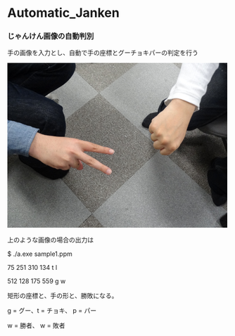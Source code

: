 # Automatic_Janken

### じゃんけん画像の自動判別

手の画像を入力とし、自動で手の座標とグーチョキパーの判定を行う

<img src="./sample1.png" width="500px">

上のような画像の場合の出力は

$ ./a.exe sample1.ppm

75 251 310 134 t l

512 128 175 559 g w

矩形の座標と、手の形と、勝敗になる。

g = グー、t = チョキ、 p = パー

w = 勝者、 w = 敗者

